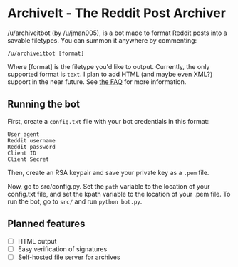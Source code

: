 # ArchiveIt - The Reddit Post Archiver 
/u/archiveitbot (by /u/jman005), is a bot made to format Reddit posts into a savable filetypes. You can summon it anywhere by commenting:

```/u/archiveitbot [format]``` 

Where [format] is the filetype you'd like to output. Currently, the only supported format is `text`. I plan to add HTML (and maybe even XML?) support in the near future. 
See [the FAQ](https://www.reddit.com/r/archiveit/comments/9ltg4x/what_is_archiveit_and_faq/) for more information.

Running the bot 
---
First, create a ```config.txt``` file with your bot credentials in this format:

```
User agent
Reddit username
Reddit password
Client ID
Client Secret
```

Then, create an RSA keypair and save your private key as a `.pem` file.

Now, go to src/config.py. Set the `path` variable to the location of your config.txt file, and set the kpath variable to the location of your .pem file. To run the bot, go to `src/` and run `python bot.py`.


Planned features
--- 
- [ ] HTML output  
- [ ] Easy verification of signatures
- [ ] Self-hosted file server for archives 